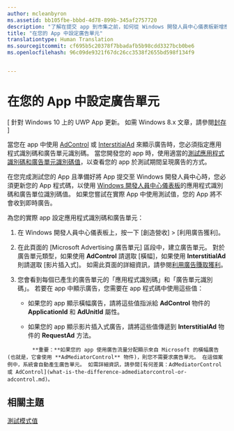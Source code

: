 ```yaml
---
author: mcleanbyron
ms.assetid: bb105fbe-bbbd-4d78-899b-345af2757720
description: "了解在提交 app 到市集之前，如何從 Windows 開發人員中心儀表板新增應用程式識別碼和廣告單元識別碼。"
title: "在您的 App 中設定廣告單元"
translationtype: Human Translation
ms.sourcegitcommit: cf695b5c20378f7bbadafb5b98cdd3327bcb0be6
ms.openlocfilehash: 96c09de9321f67dc26cc3538f2655bd598f134f9


---
```


# 在您的 App 中設定廣告單元


\[ 針對 Windows 10 上的 UWP App 更新。 如需 Windows 8.x 文章，請參閱[封存](http://go.microsoft.com/fwlink/p/?linkid=619132) \]

當您在 app 中使用 [AdControl](https://msdn.microsoft.com/library/windows/apps/microsoft.advertising.winrt.ui.adcontrol.aspx) 或 [InterstitialAd](https://msdn.microsoft.com/library/windows/apps/microsoft.advertising.winrt.ui.interstitialad.aspx) 來顯示廣告時，您必須指定應用程式識別碼和廣告單元識別碼。 當您開發您的 app 時，使用適當的[測試應用程式識別碼和廣告單元識別碼值](test-mode-values.md)，以查看您的 app 於測試期間呈現廣告的方式。

在您完成測試您的 App 且準備好將 App 提交至 Windows 開發人員中心時，您必須更新您的 App 程式碼，以使用 [Windows 開發人員中心儀表板](https://msdn.microsoft.com/library/windows/apps/mt170658.aspx)的應用程式識別碼和廣告單位識別碼值。 如果您嘗試在實際 App 中使用測試值，您的 App 將不會收到即時廣告。

為您的實際 app 設定應用程式識別碼和廣告單元：

1.  在 Windows 開發人員中心儀表板上，按一下 \[創造營收\] &gt; \[利用廣告獲利\]。
2.  在此頁面的 \[Microsoft Advertising 廣告單元\] 區段中，建立廣告單元。 對於廣告單元類型，如果使用 **AdControl** 請選取 \[橫幅\]，如果使用 **InterstitialAd** 則請選取 \[影片插入式\]。 如需此頁面的詳細資訊，請參閱[利用廣告賺取獲利](../publish/monetize-with-ads.md)。

3.  您會看到每個已產生的廣告單元的「應用程式識別碼」和「廣告單元識別碼」。 若要在 app 中顯示廣告，您需要在 app 程式碼中使用這些值：

    * 如果您的 app 顯示橫幅廣告，請將這些值指派給 **AdControl** 物件的 **ApplicationId** 和 **AdUnitId** 屬性。

    * 如果您的 app 顯示影片插入式廣告，請將這些值傳遞到 **InterstitialAd** 物件的 **RequestAd** 方法。

> 
            **重要：**如果您的 app 使用廣告流量分配顯示來自 Microsoft 的橫幅廣告 (也就是，它會使用 **AdMediatorControl** 物件)，則您不需要求廣告單元。 在這個案例中，系統會自動產生廣告單元。 如需詳細資訊，請參閱[有何差異：AdMediatorControl 或 AdControl](what-is-the-difference-admediatorcontrol-or-adcontrol.md)。

 

## 相關主題

[測試模式值](test-mode-values.md)


 

 



<!--HONumber=Jun16_HO4-->



